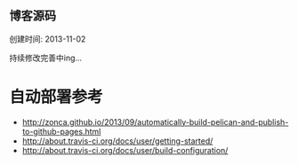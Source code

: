 ## 博客源码

创建时间: 2013-11-02

持续修改完善中ing...


# 自动部署参考

* <http://zonca.github.io/2013/09/automatically-build-pelican-and-publish-to-github-pages.html>
* <http://about.travis-ci.org/docs/user/getting-started/>
* <http://about.travis-ci.org/docs/user/build-configuration/>
